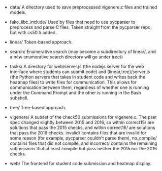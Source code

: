 * data/
A directory used to save preprocessed vigenere.c files and trained models.

* fake_libc_include/
Used by files that need to use pycparser to preprocess and parse C files. Taken straight from the pycparser repo, but
with cs50.h added.

* linear/
Token-based approach.

* search/
Enumerative search (may become a subdirectory of linear/, and a new enumerative search directory will go under tree/)

* tasks/
A directory for web/server.js (the nodejs server for the web interface where students can submit code) and
{linear,tree}/server.js (the Python servers that takes in student code and writes back the heatmap files) to write files
for communication. This allows for communication between them, regardless of whether one is running under the Command
Prompt and the other is running in the Bash subshell.

* tree/
Tree-based approach.

* vigenere/
A subset of the check50 submissions for vigenere.c. The pset spec changed slightly between 2015 and 2016, so within
correct15/ are solutions that pass the 2015 checks, and within correct16/ are solutions that pass the 2016 checks.
invalid/ contains files that are invalid for some reason (for example, pycparser couldn't parse them), no_compile/
contains files that did not compile, and incorrect/ contains the remaining submissions that at least compile but pass
neither the 2015 nor the 2016 checks.

* web/
The frontend for student code submission and heatmap display.
